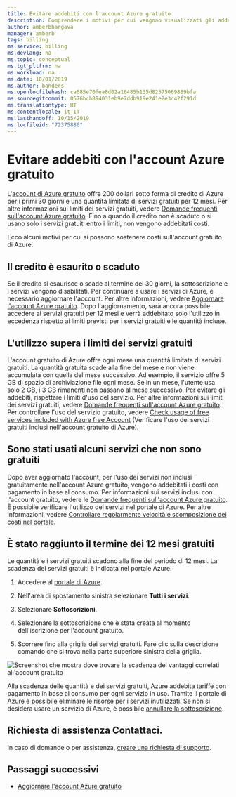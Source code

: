 ```yaml
---
title: Evitare addebiti con l'account Azure gratuito
description: Comprendere i motivi per cui vengono visualizzati gli addebiti per l'account gratuito di Azure. Informazioni su come evitare questi addebiti.
author: amberbhargava
manager: amberb
tags: billing
ms.service: billing
ms.devlang: na
ms.topic: conceptual
ms.tgt_pltfrm: na
ms.workload: na
ms.date: 10/01/2019
ms.author: banders
ms.openlocfilehash: ca685e70fea8d02a16485b135d82575069889bfa
ms.sourcegitcommit: 0576bcb894031eb9e7ddb919e241e2e3c42f291d
ms.translationtype: HT
ms.contentlocale: it-IT
ms.lasthandoff: 10/15/2019
ms.locfileid: "72375886"
---
```

# <a name="avoid-charges-with-your-azure-free-account"></a>Evitare addebiti con l'account Azure gratuito

L'[account di Azure gratuito](https://azure.microsoft.com/free/) offre 200 dollari sotto forma di credito di Azure per i primi 30 giorni e una quantità limitata di servizi gratuiti per 12 mesi. Per altre informazioni sui limiti dei servizi gratuiti, vedere [Domande frequenti sull'account Azure gratuito](https://azure.microsoft.com/free/free-account-faq/). Fino a quando il credito non è scaduto o si usano solo i servizi gratuiti entro i limiti, non vengono addebitati costi. 

Ecco alcuni motivi per cui si possono sostenere costi sull'account gratuito di Azure.

## <a name="your-credit-runs-out-or-is-expired"></a>Il credito è esaurito o scaduto

Se il credito si esaurisce o scade al termine dei 30 giorni, la sottoscrizione e i servizi vengono disabilitati. Per continuare a usare i servizi di Azure, è necessario aggiornare l'account. Per altre informazioni, vedere [Aggiornare l'account Azure gratuito](billing-upgrade-azure-subscription.md). Dopo l'aggiornamento, sarà ancora possibile accedere ai servizi gratuiti per 12 mesi e verrà addebitato solo l'utilizzo in eccedenza rispetto ai limiti previsti per i servizi gratuiti e le quantità incluse.


## <a name="usage-exceeds-the-limits-of-free-services"></a>L'utilizzo supera i limiti dei servizi gratuiti

L'account gratuito di Azure offre ogni mese una quantità limitata di servizi gratuiti. La quantità gratuita scade alla fine del mese e non viene accumulata con quella del mese successivo. Ad esempio, il servizio offre 5 GB di spazio di archiviazione file ogni mese. Se in un mese, l'utente usa solo 2 GB, i 3 GB rimanenti non passano al mese successivo. Per evitare gli addebiti, rispettare i limiti d'uso del servizio. Per altre informazioni sui limiti dei servizi gratuiti, vedere [Domande frequenti sull'account Azure gratuito](https://azure.microsoft.com/free/free-account-faq/). Per controllare l'uso del servizio gratuito, vedere [Check usage of free services included with Azure free Account](billing-check-free-service-usage.md) (Verificare l'uso dei servizi gratuiti inclusi nell'account gratuito di Azure).

## <a name="you-used-some-services-that-arent-free"></a>Sono stati usati alcuni servizi che non sono gratuiti

Dopo aver aggiornato l'account, per l'uso dei servizi non inclusi gratuitamente nell'account Azure gratuito, vengono addebitati i costi con pagamento in base al consumo. Per informazioni sui servizi inclusi con l'account gratuito, vedere le [Domande frequenti sull'account Azure gratuito](https://azure.microsoft.com/free/free-account-faq/). È possibile verificare l'utilizzo dei servizi nel portale di Azure. Per altre informazioni, vedere [Controllare regolarmente velocità e scomposizione dei costi nel portale](billing-getting-started.md#costs).

## <a name="you-reached-the-end-of-your-free-12-months"></a>È stato raggiunto il termine dei 12 mesi gratuiti

Le quantità e i servizi gratuiti scadono alla fine del periodo di 12 mesi. La scadenza dei servizi gratuiti è indicata nel portale Azure.

1. Accedere al [portale di Azure](https://portal.azure.com).

2. Nell'area di spostamento sinistra selezionare **Tutti i servizi**.

3.  Selezionare **Sottoscrizioni**.

4.  Selezionare la sottoscrizione che è stata creata al momento dell'iscrizione per l'account gratuito.

5.  Scorrere fino alla griglia dei servizi gratuiti. Fare clic sulla descrizione comando che si trova nella parte superiore sinistra della griglia.

![Screenshot che mostra dove trovare la scadenza dei vantaggi correlati all'account gratuito](./media/billing-avoid-charges-free-account/freeaccount-benefits-expiration-date.png)


Alla scadenza delle quantità e dei servizi gratuiti, Azure addebita tariffe con pagamento in base al consumo per ogni servizio in uso. Tramite il portale di Azure è possibile eliminare le risorse per i servizi inutilizzati. Se non si desidera usare un servizio di Azure, è possibile [annullare la sottoscrizione](billing-how-to-cancel-azure-subscription.md).

## <a name="need-help-contact-us"></a>Richiesta di assistenza Contattaci.

In caso di domande o per assistenza, [creare una richiesta di supporto](https://go.microsoft.com/fwlink/?linkid=2083458).

## <a name="next-steps"></a>Passaggi successivi
- [Aggiornare l'account Azure gratuito](billing-upgrade-azure-subscription.md)
